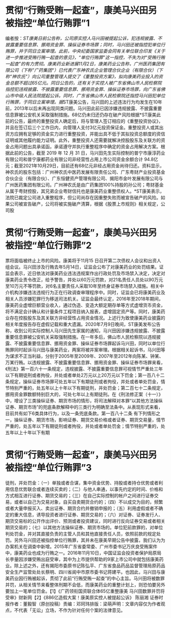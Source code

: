 # 贯彻“行贿受贿一起查”，康美马兴田另被指控“单位行贿罪”1

编者按：*ST康美日前公告称，公司原实控人马兴田被提起公诉，犯违规披露、不披露重要信息罪、挪用资金罪、操纵证券市场罪；同时，马兴田还被指控犯单位行贿罪，并于同日立案审理。此前，中央纪委国家监委会同有关单位联合印发《关于进一步推进受贿行贿一起查的意见》，“单位行贿罪”这一指控，不失为对“受贿行贿一起查”的有力贯彻。康美药业新进展11月2日，康美药业公告称，广州医药集团有限公司（下称”广药集团“）已代表广东神农氏企业管理合伙企业（有限合伙）（下称“神农氏”）向公司重整管理人提交了《重整投资方案》，拟向康美药业投入的资金总额不超过65亿元。同日公告的，还有关于实控人被广东省佛山市人民检察院指控犯违规披露、不披露重要信息罪、挪用资金罪、操纵证券市场罪，向广东省佛山市中级人民法院提起公诉。同时，广东省佛山市人民检察院还指控马兴田犯单位行贿罪，于同日立案审理。据*ST康美公告，马兴田的上述违法行为均发生在10年前，2013年以后未再出现同类问题。马兴田此前已因涉嫌违规披露、不披露重要信息罪被公安机关采取强制措施。68亿仍未归还仍存在破产风险根据*ST康美此前的公告，最终的重整投资人确定后，将与管理人签订相应的《重整投资协议》，并且在签订后三个工作日内，向管理人支付3亿元投资保证金。重整投资人或其出资方应拥有足够的资金实力进行重整投资，并能出具不低于其拟投资总额度的资信证明或其他履约能力证明。此外，重整投资人还需要就解决控股股东及关联方的资金占用问题出具承诺函，承诺遵守并执行重整程序中确定的资金占用解决方案。根据此前的公告，截至 2019 年 12 月 31 日，马兴田先生实际控制的普宁市康淳药业有限公司和普宁康都药业有限公司非经营性占用上市公司资金余额合计 94.8亿元；截至2021年10月29日，目前还有68亿元非经占用资金尚待归还。资料显示，神农氏的股东包括：广州神农氏中医药发展有限责任公司、广东粤财产业投资基金合伙企业（有限合伙）、广东恒健资产管理有限公司、揭阳市金叶发展有限公司与广州医药集团有限公司。广州神农氏是由广药集团100%持股的孙公司；粤财基金从属于粤财控股，其兄弟企业粤财信托也是康美药业重整债权人。*ST康美表示，法院已裁定公司进入重整程序，但公司尚存在因重整失败而被宣告破产的风险。如果公司被宣告破产，公司将被实施破产清算，根据《股票上市规则》相关规定，公司股

# 贯彻“行贿受贿一起查”，康美马兴田另被指控“单位行贿罪”2

票将面临被终止上市的风险。康美将于11月15 日召开第二次债权人会议和出资人组会议。马兴田涉及行贿去年5月14日，证监会公布了对康美药业的处罚结果。证监会表示，近日依法对康美药业违法违规案作出行政处罚及市场禁入决定，决定对康美药业责令改正，给予警告，并处以60万元罚款，对21名责任人员处以90万元至10万元不等罚款，对6名主要责任人采取10年至终身证券市场禁入措施。相关中介机构涉嫌违法违规行为正在行政调查审理程序中。同时，证监会已将康美药业及相关人员涉嫌犯罪行为移送司法机关。证监会最终认定，2016年至2018年期间，康美药业虚增巨额营业收入，通过伪造、变造大额定期存单等方式虚增货币资金，将不满足会计确认和计量条件工程项目纳入报表，虚增固定资产等。同时，康美药业存在控股股东及其关联方非经营性占用资金情况。上述行为致使康美药业披露的相关年度报告存在虚假记载和重大遗漏。2020年7月9日晚间，ST康美发布公告称，收到公司实际控制人马兴田先生家属的通知，马兴田因涉嫌违规披露、不披露重要信息罪被公安机关采取强制措施。在一年多后，佛山市人民检察院以违规披露、不披露重要信息罪、挪用资金罪、操纵证券市场罪起诉马兴田，同时以单位行贿罪同时起诉马兴田与康美药业，两案将被并案审理。根据相关起诉书，马兴田等为谋求不正当利益，分别于2005年至2009年、2007年至2012年向陈某、钟某、万某行贿。以违规披露、不披露重要信息罪、挪用资金罪、操纵证券市场罪来看，《刑法》第一百六十一条规定，违规披露、不披露重要信息罪可视情节严重处三年以下有期徒刑或者拘役，并处或者单处2万元以上20万元以下罚金；第一百八十二条规定，操纵证券市场罪可处五年以下有期徒刑或者拘役，并处或者单处罚金，情节特别严重的，处五年以上十年以下有期徒刑，并处罚金；第二百七十二条规定，挪用资金罪数额特别巨大的，可处七年以上有期徒刑。在《刑法修正案（十一）》中，增设了三类操纵证券、期货市场的情形，将司法解释对本罪“以其他方法操纵证券、期货市场”的兜底条款解释中的三类行为明确至法条中。从表现形式来看，目前共有如下6类具体行为，以及一条兜底条款。第一百八十二条 有下列情形之一，操纵证券、期货市场，影响证券、期货交易价格或者证券、期货交易量，情节严重的，处五年以下有期徒刑或者拘役，并处或者单处罚金；情节特别严重的，处五年以上十年以下有期

# 贯彻“行贿受贿一起查”，康美马兴田另被指控“单位行贿罪”3

徒刑，并处罚金：（一）单独或者合谋，集中资金优势、持股或者持仓优势或者利用信息优势联合或者连续买卖的；（二）与他人串通，以事先约定的时间、价格和方式相互进行证券、期货交易的；（三）在自己实际控制的帐户之间进行证券交易，或者以自己为交易对象，自买自卖期货合约的；（四）不以成交为目的，频繁或者大量申报买入、卖出证券、期货合约并撤销申报的；（五）利用虚假或者不确定的重大信息，诱导投资者进行证券、期货交易的；（六）对证券、证券发行人、期货交易标的公开作出评价、预测或者投资建议，同时进行反向证券交易或者相关期货交易的；（七）以其他方法操纵证券、期货市场的。单位犯前款罪的，对单位判处罚金，并对其直接负责的主管人员和其他直接责任人员，依照前款的规定处罚。另外马兴田还被指控单位行贿罪，其并未在康美早期公告中披露，我们认为为办案机关在调查中新增。2015年广东省委常委、广州市委书记万庆良受贿案件中，康美药业也成为行贿之一。2016年11月10日，中国证监会投资者保护局原局长李量因涉嫌受贿出庭受审，其中为上市提供帮助的9家上市公司中就包括康美药业。除上述之外，还有揭阳市委原书记陈弘平、广东省食品药品监督管理局原药品安全生产监管处处长蔡明、四川省阆中市原市委书记蒋建平。也因此，马兴田与康美药业因行贿被起诉，贯彻了此前“行贿受贿一起查”的中心主旨。马兴田将被数罪并罚，从相关情节来看整体刑期不会低，而康美药业的重整计划上，则恐怕要另外要加上一笔单位罚金。【1】《广药领衔国资联合体65亿重整康美 马兴田数罪并罚将受审》财新网【2】《886亿造假大案！康美原实控人被提起公诉》 陈丽湘 证券时报作者：董毅智（原创投稿）责编：邓珂玮排版：梁萌声明：文章内容仅为作者观点，不代表「无讼」立场，不作为针对任何个案的法律意见。

